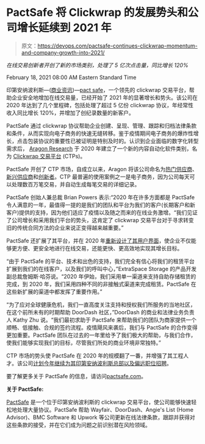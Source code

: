 # PactSafe 将 Clickwrap 的发展势头和公司增长延续到 2021 年

> 原文：<https://devops.com/pactsafe-continues-clickwrap-momentum-and-company-growth-into-2021/>

*在线交易创新者开创了新的市场类别，处理了 5 亿次点击量，同比增长 120%*

<time datetime="2021-02-18T13:00:00Z">February 18, 2021 08:00 AM Eastern Standard Time</time>

印第安纳波利斯—([商业资讯](https://www.businesswire.com/))—[pact safe](https://cts.businesswire.com/ct/CT?id=smartlink&url=https%3A%2F%2Fwww.pactsafe.com%2F&esheet=52380142&newsitemid=20210218005043&lan=en-US&anchor=PactSafe&index=1&md5=ac6e62e018afde8da288cc06b44f2ab0)，一个领先的 clickwrap 交易平台，帮助企业安全地增加在线交易量，已经开始了 2021 年的显著增长和势头。该公司在 2020 年达到了几个里程碑，包括处理了超过 5 亿份 clickwrap 协议，年经常性收入同比增长 120%，并增加了创纪录数量的新客户。

PactSafe 通过 clickwrap 协议帮助企业创建、呈现、管理、跟踪和归档法律条款和条件，从而实现向电子商务的快速无缝转移。鉴于疫情期间电子商务的爆炸性增长，点击包装协议的重要性已被证明是特别及时的。认识到企业面临的数字化转型需求后， [Aragon Research](https://cts.businesswire.com/ct/CT?id=smartlink&url=https%3A%2F%2Faragonresearch.com%2F&esheet=52380142&newsitemid=20210218005043&lan=en-US&anchor=Aragon+Research&index=2&md5=6a6e01d1768ccae1895a8b2ee387f4e6) 于 2020 年建立了一个新的内容自动化软件类别，名为 [Clickwrap 交易平台](https://cts.businesswire.com/ct/CT?id=smartlink&url=https%3A%2F%2Faragonresearch.com%2Fthe-rise-of-clickwrap-transaction-platforms-act-now-or-lose-the-battle-for-secure-ecommerce%2F&esheet=52380142&newsitemid=20210218005043&lan=en-US&anchor=Clickwrap+Transaction+Platforms&index=3&md5=bd8e77b1129ad644b9ee6939f9aa1dac) (CTPs)。

PactSafe 开创了 CTP 市场，自成立以来，Aragon 将该公司命名为[热门供应商](https://cts.businesswire.com/ct/CT?id=smartlink&url=https%3A%2F%2Fwww.pactsafe.com%2Fblog%2Fpactsafe-named-hot-vendor-in-workflow-and-content-automation-by-leading-analyst-firm&esheet=52380142&newsitemid=20210218005043&lan=en-US&anchor=a+hot+vendor&index=4&md5=38f56ea486c10e5bd401aab5a972b684)、[新兴供应商](https://cts.businesswire.com/ct/CT?id=smartlink&url=https%3A%2F%2Fwww.pactsafe.com%2Fblog%2Fpress-release-pactsafe-leads-new-clickwrap-transaction-platform-category-identified-by-leading-analyst-firm&esheet=52380142&newsitemid=20210218005043&lan=en-US&anchor=an+emerging+provider&index=5&md5=8c7c2577220bc9eca95c7e8b36df83b5)和[创新者](https://cts.businesswire.com/ct/CT?id=smartlink&url=https%3A%2F%2Fwww.pactsafe.com%2Fblog%2Fpress-release-aragon-research-positions-pactsafe-in-the-innovator-section-of-the-globe-for-workflow-content-automation&esheet=52380142&newsitemid=20210218005043&lan=en-US&anchor=an+innovator&index=6&md5=b8a7b8ed227b93fb7889a10e9c3a61fe)。CTP 最普遍的使用案例之一是电子商务，因为公司每天可以处理数百万笔交易，并自动生成每笔交易的详细记录。

PactSafe 创始人兼总裁 Brian Powers 表示:“2020 年在许多方面都是 PactSafe 令人满意的一年，最值得一提的是我们的团队和平台为我们的客户(长期客户和新客户)提供的支持，因为他们适应了疫情以及随之而来的在线业务激增。“我们见证了公司增长和采用我们平台的势头，这肯定了 clickwrap 交易平台对于寻求转变旧的传统合同方法的企业来说正变得越来越重要。”

PactSafe 还扩展了其平台，并在 2020 年[重新设计了其用户界面](https://cts.businesswire.com/ct/CT?id=smartlink&url=https%3A%2F%2Fwww.pactsafe.com%2Fblog%2Fthe-future-of-pactsafe-clickwrap-transaction-platforms&esheet=52380142&newsitemid=20210218005043&lan=en-US&anchor=redesigned+its+user+interface&index=7&md5=1968fc3dcf6de1a1fed8adb0782639d1)，使企业不仅能够更方便、更安全地进行在线交易，还能更快、更高效地实现其增长目标。

“由于 PactSafe 的平台、技术和出色的支持，我们完全有信心将我们的租赁平台扩展到我们的在线客户，以及我们的呼叫中心，”ExtraSpace Storage 的产品开发副总裁詹姆斯·哈芬说。“2020 年伊始，我们采用单一渠道来支持自助存储租赁的完成，到 2020 年，我们采用四种不同的非接触式渠道来完成租赁。PactSafe 在这些新扩展的渠道中都发挥了重要作用。”

“为了应对全球健康危机，我们一直高度关注支持和授权我们所服务的当地社区，在这个前所未有的时期帮助 DoorDash 社区，”DoorDash 的商业和法律业务负责人 Kathy Zhu 说。“我们最初求助于 PactSafe 来帮助我们的团队为商家提供一个顺畅、低接触、合规的签约流程。疫情飓风来袭后，我们与 PactSafe 的合作变得更加重要。PactSafe 团队在过去的一年里给予了我们极大的帮助，与我们合作，使我们能够实现我们的目标，尽管我们所处的商业环境非常独特。”

CTP 市场的势头使 PactSafe 在 2020 年的规模翻了一番，并增强了其工程人才。该公司[计划今年继续为其印第安纳波利斯总部以及偏远职位招聘](https://cts.businesswire.com/ct/CT?id=smartlink&url=https%3A%2F%2Fpactsafe-inc.breezy.hr%2F&esheet=52380142&newsitemid=20210218005043&lan=en-US&anchor=plans+to+continue+hiring&index=10&md5=6f675f88ebd18110b59e0329cadd2ae6)。

要了解更多关于 PactSafe 的信息，请访问[pactsafe.com](https://cts.businesswire.com/ct/CT?id=smartlink&url=https%3A%2F%2Fwww.pactsafe.com%2F&esheet=52380142&newsitemid=20210218005043&lan=en-US&anchor=pactsafe.com&index=11&md5=8a559cb93df028422b9fe0533be8d6c7)。

**关于 PactSafe:**

[PactSafe](https://cts.businesswire.com/ct/CT?id=smartlink&url=http%3A%2F%2Fpactsafe.com&esheet=52380142&newsitemid=20210218005043&lan=en-US&anchor=PactSafe&index=12&md5=0c7c3e198fdf68c042e2bd384e054742) 是一个位于印第安纳波利斯的 clickwrap 交易平台，使公司能够快速轻松地处理大量协议。PactSafe 帮助 Wayfair、DoorDash、Angie's List (Home Advisor)、BMC Software 和 Upwork 等公司更新在线法律条款，跟踪并获得对这些条款的接受，并在它们成为问题之前识别潜在风险领域。

![](img/048bf16997c44d8542e9995efbb2c3a9.png)